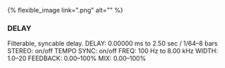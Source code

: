 ---
---

{% flexible_image link=".png" alt="" %}
### DELAY
Filterable, syncable delay.
DELAY: 0.00000 ms to 2.50 sec / 1/64–8 bars
STEREO: on/off
TEMPO SYNC: on/off
FREQ: 100 Hz to 8.00 kHz
WIDTH: 1.0–20
FEEDBACK: 0.00–100%
MIX: 0.00–100%
